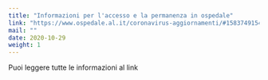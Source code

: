 ```yaml
---
title: "Informazioni per l'accesso e la permanenza in ospedale"
link: "https://www.ospedale.al.it/coronavirus-aggiornamenti/#1583749154854-aa89e0fa-99e4"
mail: ""
date: 2020-10-29
weight: 1
---
```


Puoi leggere tutte le informazioni al link 

